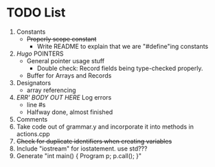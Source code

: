 # TODO List
1. Constants
	- ~~Properly scope constant~~
	    - Write README to explain that we are "#define"ing constants
2. _Hugo_ POINTERS
	- General pointer usage stuff
	    - Double check: Record fields being type-checked properly.
	- Buffer for Arrays and Records
3. Designators 
	- array referencing
4. _ERR' BODY OUT HERE_ Log errors
	- line #s
	- Halfway done, almost finished
5. Comments
6. Take code out of grammar.y and incorporate it into methods in actions.cpp
7. ~~Check for duplicate identifiers when creating variables~~
8. Include "iostream" for iostatement. use std???
9. Generate "int main() { Program p; p.call(); }"
